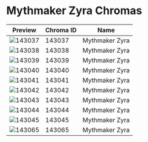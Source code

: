 # Mythmaker Zyra Chromas

| Preview | Chroma ID | Name |
|---------|-----------|------|
| ![143037](https://raw.communitydragon.org/latest/plugins/rcp-be-lol-game-data/global/default/v1/champion-chroma-images/143/143037.png) | 143037 | Mythmaker Zyra |
| ![143038](https://raw.communitydragon.org/latest/plugins/rcp-be-lol-game-data/global/default/v1/champion-chroma-images/143/143038.png) | 143038 | Mythmaker Zyra |
| ![143039](https://raw.communitydragon.org/latest/plugins/rcp-be-lol-game-data/global/default/v1/champion-chroma-images/143/143039.png) | 143039 | Mythmaker Zyra |
| ![143040](https://raw.communitydragon.org/latest/plugins/rcp-be-lol-game-data/global/default/v1/champion-chroma-images/143/143040.png) | 143040 | Mythmaker Zyra |
| ![143041](https://raw.communitydragon.org/latest/plugins/rcp-be-lol-game-data/global/default/v1/champion-chroma-images/143/143041.png) | 143041 | Mythmaker Zyra |
| ![143042](https://raw.communitydragon.org/latest/plugins/rcp-be-lol-game-data/global/default/v1/champion-chroma-images/143/143042.png) | 143042 | Mythmaker Zyra |
| ![143043](https://raw.communitydragon.org/latest/plugins/rcp-be-lol-game-data/global/default/v1/champion-chroma-images/143/143043.png) | 143043 | Mythmaker Zyra |
| ![143044](https://raw.communitydragon.org/latest/plugins/rcp-be-lol-game-data/global/default/v1/champion-chroma-images/143/143044.png) | 143044 | Mythmaker Zyra |
| ![143045](https://raw.communitydragon.org/latest/plugins/rcp-be-lol-game-data/global/default/v1/champion-chroma-images/143/143045.png) | 143045 | Mythmaker Zyra |
| ![143065](https://raw.communitydragon.org/latest/plugins/rcp-be-lol-game-data/global/default/v1/champion-chroma-images/143/143065.png) | 143065 | Mythmaker Zyra |